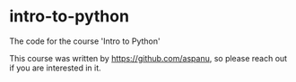 # intro-to-python
The code for the course 'Intro to Python'

This course was written by https://github.com/aspanu, so please reach out if you are interested in it.

